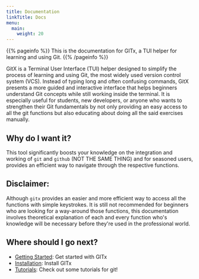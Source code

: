 ```yaml
---
title: Documentation
linkTitle: Docs
menu:
  main:
    weight: 20
---
```


{{% pageinfo %}}
This is the documentation for GITx, a TUI helper for learning and using Git.
{{% /pageinfo %}}

GitX is a Terminal User Interface (TUI) helper designed to simplify the process of learning and using Git, the most widely used version control system (VCS). Instead of typing long and often confusing commands, GitX presents a more guided and interactive interface that helps beginners understand Git concepts while still working inside the terminal. It is especially useful for students, new developers, or anyone who wants to strengthen their Git fundamentals by not only providing an easy access to all the git functions but also educating about doing all the said exercises manually.

## Why do I want it?

This tool significantly boosts your knowledge on the integration and working of `git` and `github` (NOT THE SAME THING) and for seasoned users, provides an efficient way to navigate through the respective functions.

## Disclaimer:

Although `gitx` provides an easier and more efficient way to access all the functions with simple keystrokes. It is still not recommended for beginners who are looking for a way-around those functions, this documentation involves theoretical explanation of each and every function who's knowledge will be necessary before they're used in the professional world.

## Where should I go next?

- [Getting Started](./overview): Get started with GITx
- [Installation](./docs/getting-started/installation): Install GITx
- [Tutorials](./docs/tutorials/): Check out some tutorials for git!